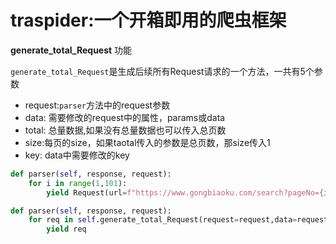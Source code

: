 # traspider:一个开箱即用的爬虫框架 




**generate_total_Request** 功能

`generate_total_Request`是生成后续所有Request请求的一个方法，一共有5个参数
- request:`parser`方法中的request参数
- data: 需要修改的request中的属性，params或data
- total: 总量数据,如果没有总量数据也可以传入总页数
- size:每页的size，如果taotal传入的参数是总页数，那size传入1
- key: data中需要修改的key

```python
def parser(self, response, request):
    for i in range(1,101):
        yield Request(url=f"https://www.gongbiaoku.com/search?pageNo={i}&query=&status=&itemCatIds=1190&orderField=top&asc=0&style=", callback=self.parser)
```
```python
def parser(self, response, request):
    for req in self.generate_total_Request(request=request,data=request.url,total=100,size=1,key="pageNo"):
        yield req
```

```python

```